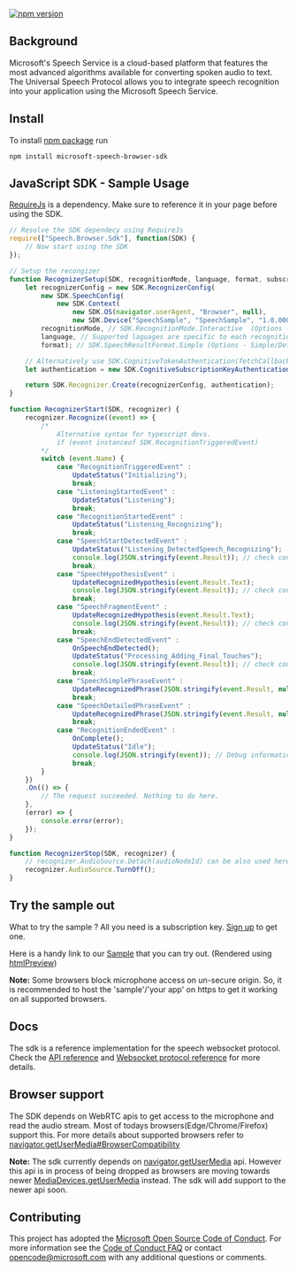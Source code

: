 [![npm version](https://badge.fury.io/js/microsoft-speech-browser-sdk.svg)](https://www.npmjs.com/package/microsoft-speech-browser-sdk)

## Background
Microsoft's Speech Service is a cloud-based platform that features the most advanced algorithms available for converting spoken audio to text. The Universal Speech Protocol allows you to integrate speech recognition into your application using the Microsoft Speech Service.

## Install
To install [npm package](https://www.npmjs.com/package/microsoft-speech-browser-sdk) run
```
npm install microsoft-speech-browser-sdk
```

## JavaScript SDK - Sample Usage
[RequireJs](http://requirejs.org/) is a dependency. Make sure to reference it in your page before using the SDK.

```javascript
// Resolve the SDK dependecy using RequireJs
require(["Speech.Browser.Sdk"], function(SDK) {
    // Now start using the SDK
});

// Setup the recongizer
function RecognizerSetup(SDK, recognitionMode, language, format, subscriptionKey) {
    let recognizerConfig = new SDK.RecognizerConfig(
        new SDK.SpeechConfig(
            new SDK.Context(
                new SDK.OS(navigator.userAgent, "Browser", null),
                new SDK.Device("SpeechSample", "SpeechSample", "1.0.00000"))),
        recognitionMode, // SDK.RecognitionMode.Interactive  (Options - Interactive/Conversation/Dictation)
        language, // Supported laguages are specific to each recognition mode. Refer to docs.
        format); // SDK.SpeechResultFormat.Simple (Options - Simple/Detailed)

    // Alternatively use SDK.CognitiveTokenAuthentication(fetchCallback, fetchOnExpiryCallback) for token auth
    let authentication = new SDK.CognitiveSubscriptionKeyAuthentication(subscriptionKey);

    return SDK.Recognizer.Create(recognizerConfig, authentication);
}

function RecognizerStart(SDK, recognizer) {
    recognizer.Recognize((event) => {
        /*
            Alternative syntax for typescript devs.
            if (event instanceof SDK.RecognitionTriggeredEvent)
        */
        switch (event.Name) {
            case "RecognitionTriggeredEvent" :
                UpdateStatus("Initializing");
                break;
            case "ListeningStartedEvent" :
                UpdateStatus("Listening");
                break;
            case "RecognitionStartedEvent" :
                UpdateStatus("Listening_Recognizing");
                break;
            case "SpeechStartDetectedEvent" :
                UpdateStatus("Listening_DetectedSpeech_Recognizing");
                console.log(JSON.stringify(event.Result)); // check console for other information in result
                break;
            case "SpeechHypothesisEvent" :
                UpdateRecognizedHypothesis(event.Result.Text);
                console.log(JSON.stringify(event.Result)); // check console for other information in result
                break;
            case "SpeechFragmentEvent" :
                UpdateRecognizedHypothesis(event.Result.Text);
                console.log(JSON.stringify(event.Result)); // check console for other information in result
                break;
            case "SpeechEndDetectedEvent" :
                OnSpeechEndDetected();
                UpdateStatus("Processing_Adding_Final_Touches");
                console.log(JSON.stringify(event.Result)); // check console for other information in result
                break;
            case "SpeechSimplePhraseEvent" :
                UpdateRecognizedPhrase(JSON.stringify(event.Result, null, 3));
                break;
            case "SpeechDetailedPhraseEvent" :
                UpdateRecognizedPhrase(JSON.stringify(event.Result, null, 3));
                break;
            case "RecognitionEndedEvent" :
                OnComplete();
                UpdateStatus("Idle");
                console.log(JSON.stringify(event)); // Debug information
                break;
        }
    })
    .On(() => {
        // The request succeeded. Nothing to do here.
    },
    (error) => {
        console.error(error);
    });
}

function RecognizerStop(SDK, recognizer) {
    // recognizer.AudioSource.Detach(audioNodeId) can be also used here. (audioNodeId is part of ListeningStartedEvent)
    recognizer.AudioSource.TurnOff();
}
```

## Try the sample out
What to try the sample ? All you need is a subscription key. [Sign up](https://www.microsoft.com/cognitive-services/en-us/sign-up) to get one.

Here is a handy link to our [Sample](https://htmlpreview.github.io/?https://github.com/Azure-Samples/SpeechToText-WebSockets-Javascript/blob/master/samples/browser/Sample.html)  that you can try out. (Rendered using [htmlPreview](https://github.com/htmlpreview/htmlpreview.github.com))

**Note:** Some browsers block microphone access on un-secure origin. So, it is recommended to host the 'sample'/'your app' on https to get it working on all supported browsers. 

## Docs
The sdk is a reference implementation for the speech websocket protocol. Check the [API reference](https://docs.microsoft.com/en-us/azure/cognitive-services/speech/api-reference-rest/bingvoicerecognition#websocket) and [Websocket protocol reference](https://docs.microsoft.com/en-us/azure/cognitive-services/speech/api-reference-rest/websocketprotocol) for more details.

## Browser support
The SDK depends on WebRTC apis to get access to the microphone and read the audio stream. Most of todays browsers(Edge/Chrome/Firefox) support this. For more details about supported browsers refer to [navigator.getUserMedia#BrowserCompatibility](https://developer.mozilla.org/en-US/docs/Web/API/Navigator/getUserMedia#Browser_compatibility)

**Note:** The sdk currently depends on [navigator.getUserMedia](https://developer.mozilla.org/en-US/docs/Web/API/Navigator/getUserMedia#Browser_compatibility) api. However this api is in process of being dropped as browsers are moving towards newer [MediaDevices.getUserMedia](https://developer.mozilla.org/en-US/docs/Web/API/MediaDevices/getUserMedia) instead. The sdk will add support to the newer api soon.

## Contributing
This project has adopted the [Microsoft Open Source Code of Conduct](https://opensource.microsoft.com/codeofconduct/). For more information see the [Code of Conduct FAQ](https://opensource.microsoft.com/codeofconduct/faq/) or contact [opencode@microsoft.com](mailto:opencode@microsoft.com) with any additional questions or comments.
